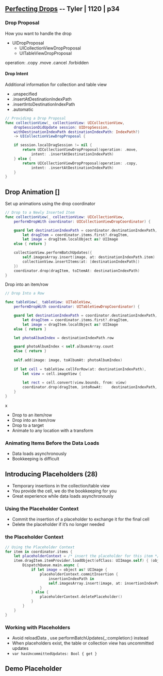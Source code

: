 
## [Perfecting Drops](2-perfecting-drops.md) -- Tyler |  1120 | p34

### Drop Proposal

How you want to handle the drop

- UIDropProposal
  - UICollectionViewDropProposal
  - UITableViewDropProposal

operation: .copy .move .cancel .forbidden

#### Drop Intent

Additional information for collection and table view

- .unspecified
- .insertAtDestinationIndexPath
- .insertIntoDestinationIndexPath
- .automatic

```swift
// Providing a Drop Proposal
func collectionView(_ collectionView: UICollectionView, 
    dropSessionDidUpdate session: UIDropSession, 
    withDestinationIndexPath destinationIndexPath: IndexPath?) 
    -> UICollectionViewDropProposal {

    if session.localDragSession != nil {
        return UICollectionViewDropProposal(operation: .move,
            intent: .insertAtDestinationIndexPath)
    } else {
        return UICollectionViewDropProposal(operation: .copy, 
            intent: .insertAtDestinationIndexPath)
    } 
}
```

## Drop Animation []

Set up animations using the drop coordinator

```swift 
// Drop to a Newly Inserted Item
func collectionView(_ collectionView: UICollectionView, 
    performDropWith coordinator: UICollectionViewDropCoordinator) {

    guard let destinationIndexPath = coordinator.destinationIndexPath, 
        let dragItem = coordinator.items.first?.dragItem, 
        let image = dragItem.localObject as? UIImage
    else { return }

    collectionView.performBatchUpdates({    
        self.imagesArray.insert(image, at: destinationIndexPath.item) 
        collectionView.insertItems(at: [destinationIndexPath])
    })
    coordinator.drop(dragItem, toItemAt: destinationIndexPath) 
}
```

Drop into an item/row




```swift 
// Drop Into a Row

func tableView(_ tableView: UITableView, 
    performDropWith coordinator: UITableViewDropCoordinator) {

    guard let destinationIndexPath = coordinator.destinationIndexPath, 
        let dragItem = coordinator.items.first?.dragItem,
        let image = dragItem.localObject as? UIImage
    else { return }

    let photoAlbumIndex = destinationIndexPath.row

    guard photoAlbumIndex < self.albumsArray.count 
    else { return } 
    
    self.add(image: image, toAlbumAt: photoAlbumIndex)
    
    if let cell = tableView.cellForRow(at: destinationIndexPath),
        let view = cell.imageView {       
        
        let rect = cell.convert(view.bounds, from: view)
        coordinator.drop(dragItem, intoRowAt:    destinationIndexPath, rect: rect)
    } 
}
```

x

- Drop to an item/row
- Drop into an item/row
- Drop to a target
- Animate to any location with a transform


### Animating Items Before the Data Loads

- Data loads asynchronously
- Bookkeeping is difficult



## Introducing Placeholders (28)

- Temporary insertions in the collection/table view
- You provide the cell, we do the bookkeeping for you
- Great experience while data loads asynchronously

### Using the Placeholder Context

- Commit the insertion of a placeholder to exchange it for the final cell 
- Delete the placeholder if it’s no longer needed


### the Placeholder Context

```swift
// Using the Placeholder Context
for item in coordinator.items {
    let placeholderContext = /* insert the placeholder for this item */
    item.dragItem.itemProvider.loadObject(ofClass: UIImage.self) { (object, error) in 
        DispatchQueue.main.async {
            if let image = object as? UIImage {         
                placeholderContext.commitInsertion {    
                    insertionIndexPath in
                    self.imagesArray.insert(image, at: insertionIndexPath.item) 
                }
            } else { 
                placeholderContext.deletePlaceholder()
            }
        }
    } 
}
```

### Working with Placeholders

- Avoid reloadData , use performBatchUpdates(_:completion:) instead
- When placeholders exist, the table or collection view has uncommitted updates
- `var hasUncommittedUpdates: Bool { get }`


## Demo Placeholder
